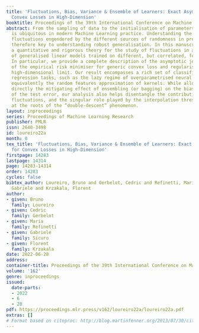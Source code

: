 ```yaml
---
title: 'Fluctuations, Bias, Variance & Ensemble of Learners: Exact Asymptotics for
  Convex Losses in High-Dimension'
booktitle: Proceedings of the 39th International Conference on Machine Learning
abstract: From the sampling of data to the initialisation of parameters, randomness
  is ubiquitous in modern Machine Learning practice. Understanding the statistical
  fluctuations engendered by the different sources of randomness in prediction is
  therefore key to understanding robust generalisation. In this manuscript we develop
  a quantitative and rigorous theory for the study of fluctuations in an ensemble
  of generalised linear models trained on different, but correlated, features in high-dimensions.
  In particular, we provide a complete description of the asymptotic joint distribution
  of the empirical risk minimiser for generic convex loss and regularisation in the
  high-dimensional limit. Our result encompasses a rich set of classification and
  regression tasks, such as the lazy regime of overparametrised neural networks, or
  equivalently the random features approximation of kernels. While allowing to study
  directly the mitigating effect of ensembling (or bagging) on the bias-variance decomposition
  of the test error, our analysis also helps disentangle the contribution of statistical
  fluctuations, and the singular role played by the interpolation threshold that are
  at the roots of the “double-descent” phenomenon.
layout: inproceedings
series: Proceedings of Machine Learning Research
publisher: PMLR
issn: 2640-3498
id: loureiro22a
month: 0
tex_title: 'Fluctuations, Bias, Variance & Ensemble of Learners: Exact Asymptotics
  for Convex Losses in High-Dimension'
firstpage: 14283
lastpage: 14314
page: 14283-14314
order: 14283
cycles: false
bibtex_author: Loureiro, Bruno and Gerbelot, Cedric and Refinetti, Maria and Sicuro,
  Gabriele and Krzakala, Florent
author:
- given: Bruno
  family: Loureiro
- given: Cedric
  family: Gerbelot
- given: Maria
  family: Refinetti
- given: Gabriele
  family: Sicuro
- given: Florent
  family: Krzakala
date: 2022-06-28
address:
container-title: Proceedings of the 39th International Conference on Machine Learning
volume: '162'
genre: inproceedings
issued:
  date-parts:
  - 2022
  - 6
  - 28
pdf: https://proceedings.mlr.press/v162/loureiro22a/loureiro22a.pdf
extras: []
# Format based on citeproc: http://blog.martinfenner.org/2013/07/30/citeproc-yaml-for-bibliographies/
---
```

